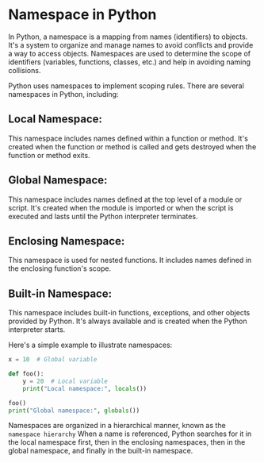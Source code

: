 # Namespace in Python


In Python, a namespace is a mapping from names (identifiers) to objects. It's a system to organize and manage names to avoid conflicts and provide a way to access objects. Namespaces are used to determine the scope of identifiers (variables, functions, classes, etc.) and help in avoiding naming collisions.

Python uses namespaces to implement scoping rules. There are several namespaces in Python, including:

## Local Namespace: 
This namespace includes names defined within a function or method. It's created when the function or method is called and gets destroyed when the function or method exits.

## Global Namespace: 
This namespace includes names defined at the top level of a module or script. It's created when the module is imported or when the script is executed and lasts until the Python interpreter terminates.

## Enclosing Namespace: 
This namespace is used for nested functions. It includes names defined in the enclosing function's scope.

## Built-in Namespace: 
This namespace includes built-in functions, exceptions, and other objects provided by Python. It's always available and is created when the Python interpreter starts.

Here's a simple example to illustrate namespaces:

```python
x = 10  # Global variable

def foo():
    y = 20  # Local variable
    print("Local namespace:", locals())

foo()
print("Global namespace:", globals())
```

Namespaces are organized in a hierarchical manner, known as the `namespace hierarchy` When a name is referenced, Python searches for it in the local namespace first, then in the enclosing namespaces, then in the global namespace, and finally in the built-in namespace.